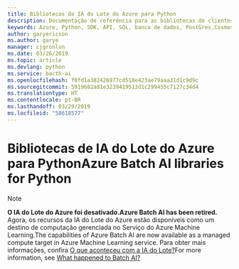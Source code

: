 ```yaml
---
title: Bibliotecas de IA do Lote do Azure para Python
description: Documentação de referência para as bibliotecas de clientes do Python para o IA do Lote do Azure
keywords: Azure, Python, SDK, API, SQL, banco de dados, PostGres,Cosmos DB, NoSQL
author: garyericson
ms.author: garye
manager: cjgronlun
ms.date: 03/26/2019
ms.topic: article
ms.devlang: python
ms.service: bacth-ai
ms.openlocfilehash: f0fd1a382426977cd518e423ae79aaa31d1c9d9c
ms.sourcegitcommit: 5919682a81e3239419513d1c299455c7127c34d4
ms.translationtype: HT
ms.contentlocale: pt-BR
ms.lasthandoff: 03/29/2019
ms.locfileid: "58618577"
---
```

# <a name="azure-batch-ai-libraries-for-python"></a><span data-ttu-id="68fb6-104">Bibliotecas de IA do Lote do Azure para Python</span><span class="sxs-lookup"><span data-stu-id="68fb6-104">Azure Batch AI libraries for Python</span></span>

>[!Note]
><span data-ttu-id="68fb6-105">**O IA do Lote do Azure foi desativado.**</span><span class="sxs-lookup"><span data-stu-id="68fb6-105">**Azure Batch AI has been retired.**</span></span> <span data-ttu-id="68fb6-106">Agora, os recursos da IA do Lote do Azure estão disponíveis como um destino de computação gerenciada no Serviço do Azure Machine Learning.</span><span class="sxs-lookup"><span data-stu-id="68fb6-106">The capabilities of Azure Batch AI are now available as a managed compute target in Azure Machine Learning service.</span></span> <span data-ttu-id="68fb6-107">Para obter mais informações, confira [O que aconteceu com a IA do Lote?](https://aka.ms/batchai-retirement)</span><span class="sxs-lookup"><span data-stu-id="68fb6-107">For more information, see [What happened to Batch AI?](https://aka.ms/batchai-retirement)</span></span>
